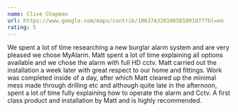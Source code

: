 ```yaml
---
name: Clive Chapman
url: https://www.google.com/maps/contrib/106374328106501891877?hl=en
rating: 5
---
```


We spent a lot of time researching a new burglar alarm system and are very pleased we chose MyAlarm.     Matt spent a lot of time explaining all options available and we chose the alarm with full HD cctv.    Matt carried out the installation a week later with great respect to our home and fittings.      Work was completed inside of a day, after which Matt cleared up the minimal mess made through drilling etc and although quite late in the afternoon, spent a lot of time fully explaining how to operate the alarm and Cctv.     A first class product and installation by Matt and is highly recommended.
